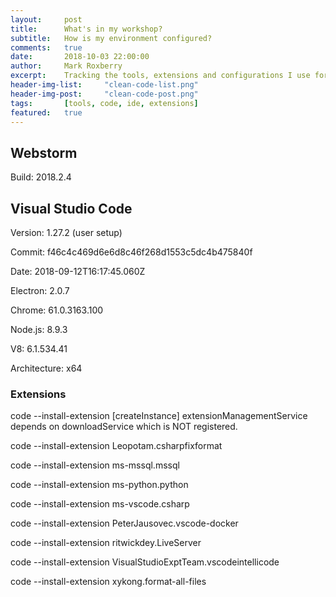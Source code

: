 ```yaml
---
layout:     post
title:      What's in my workshop?
subtitle:   How is my environment configured?
comments:   true
date:       2018-10-03 22:00:00
author:     Mark Roxberry
excerpt:    Tracking the tools, extensions and configurations I use for software/hardware development, development/operations and security.
header-img-list:     "clean-code-list.png"
header-img-post:     "clean-code-post.png"
tags:       [tools, code, ide, extensions]
featured:   true
---
```


## Webstorm

Build: 2018.2.4


## Visual Studio Code 

Version: 1.27.2 (user setup)

Commit: f46c4c469d6e6d8c46f268d1553c5dc4b475840f

Date: 2018-09-12T16:17:45.060Z

Electron: 2.0.7

Chrome: 61.0.3163.100

Node.js: 8.9.3

V8: 6.1.534.41

Architecture: x64

### Extensions

code --install-extension [createInstance] extensionManagementService depends on downloadService which is NOT registered.

code --install-extension Leopotam.csharpfixformat

code --install-extension ms-mssql.mssql

code --install-extension ms-python.python

code --install-extension ms-vscode.csharp

code --install-extension PeterJausovec.vscode-docker

code --install-extension ritwickdey.LiveServer

code --install-extension VisualStudioExptTeam.vscodeintellicode

code --install-extension xykong.format-all-files
